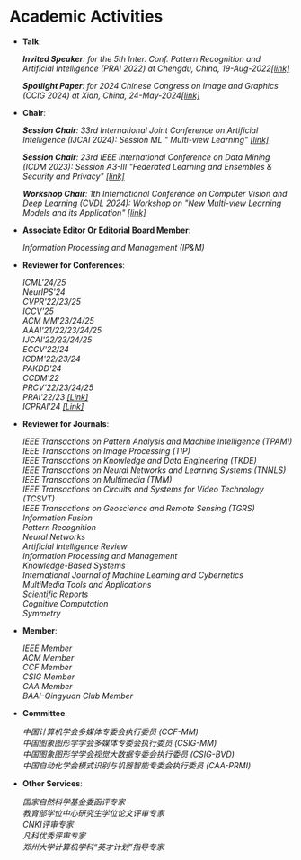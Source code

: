 
# Academic Activities

<ul>
 
<p style="margin-top: 8px;"><li><b>Talk</b>: </li></p>  

<i> <b>Invited Speaker</b>: for the 5th Inter. Conf. Pattern Recognition and Artificial Intelligence (PRAI 2022) at Chengdu, China, 19-Aug-2022<a href = "http://www.prai.net/prai2022.html">[link]</a> </i><br>

<i> <b>Spotlight Paper</b>: for 2024 Chinese Congress on Image and Graphics (CCIG 2024) at Xian, China, 24-May-2024<a href = "http://ccig.csig.org.cn/spotlight/">[link]</a> </i>


<p style="margin-top: 8px;"><li><b>Chair</b>: </li></p>  

<i> <b>Session Chair</b>: 33rd International Joint Conference on Artificial Intelligence (IJCAI 2024): Session ML " Multi-view Learning" <a href = "https://ijcai24.org/">[link]</a></i> <br>

<i> <b>Session Chair</b>: 23rd IEEE International Conference on Data Mining (ICDM 2023): Session A3-III "Federated Learning and Ensembles & Security and Privacy" <a href = "https://www.cloud-conf.net/icdm2023/registration.html">[link]</a></i> <br>

<i> <b>Workshop Chair</b>: 1th International Conference on Computer Vision and Deep Learning (CVDL 2024): Workshop on "New Multi-view Learning Models and its Application" <a href = "http://www.iccvdl.org/workshops/">[link]</a></i>

<p style="margin-top: 8px;"><li><b> Associate Editor Or Editorial Board Member</b>:</li></p>
<i> Information Processing and Management (IP&M) </i> 

<p style="margin-top: 8px;"><li><b>Reviewer for Conferences</b>:</li></p>
<i>ICML'24/25</i> <br>
<i>NeurIPS'24</i> <br>
<i>CVPR'22/23/25</i>  <br>
<i>ICCV'25</i>  <br>
<i>ACM MM'23/24/25</i> <br>
<i>AAAI'21/22/23/24/25</i>  <br>
<i>IJCAI'22/23/24/25</i> <br>
<i>ECCV'22/24</i> <br>
<i>ICDM'22/23/24</i> <br>
<i>PAKDD'24</i> <br>
<i>CCDM'22</i> <br>
<i>PRCV'22/23/24/25</i> <br>
<i>PRAI'22/23 <a href = "http://www.prai.net/">[Link]</a> </i> <br>
<i>ICPRAI'24 <a href = "https://brain.korea.ac.kr/icprai2024/">[Link]</a> </i>
  
<p style="margin-top: 8px;"><li><b>Reviewer for Journals</b>:</li></p>
<i> IEEE Transactions on Pattern Analysis and Machine Intelligence (TPAMI) </i> <br>
<i> IEEE Transactions on Image Processing (TIP) </i> <br>
<i> IEEE Transactions on Knowledge and Data Engineering (TKDE)  </i> <br>
<i> IEEE Transactions on Neural Networks and Learning Systems (TNNLS) </i> <br>
<i> IEEE Transactions on Multimedia (TMM)  </i> <br>
<i> IEEE Transactions on Circuits and Systems for Video Technology (TCSVT) </i> <br>
<i> IEEE Transactions on Geoscience and Remote Sensing (TGRS) </i> <br>
<i> Information Fusion  </i> <br>
<i> Pattern Recognition </i> <br>
<i> Neural Networks  </i> <br>
<i> Artificial Intelligence Review </i> <br>
<i> Information Processing and Management </i> <br>
<i> Knowledge-Based Systems </i> <br>
<i> International Journal of Machine Learning and Cybernetics  </i> <br>
<i> MultiMedia Tools and Applications </i> <br>
<i> Scientific Reports </i> <br>
<i> Cognitive Computation </i> <br>
<i> Symmetry </i>


<p style="margin-top: 8px;"><li><b>Member</b>:</li></p>
<i> IEEE Member  </i> <br>
<i> ACM Member  </i> <br>
<i> CCF Member  </i> <br>
<i> CSIG Member  </i> <br>
<i> CAA Member  </i> <br>
<i> BAAI-Qingyuan Club Member  </i> 


<p style="margin-top: 8px;"><li><b>Committee</b>:</li></p>
<i> 中国计算机学会多媒体专委会执行委员 (CCF-MM)  </i>  <br>
<i> 中国图象图形学学会多媒体专委会执行委员 (CSIG-MM)  </i>  <br>
<i> 中国图象图形学学会视觉大数据专委会执行委员 (CSIG-BVD)  </i>  <br>
<i> 中国自动化学会模式识别与机器智能专委会执行委员 (CAA-PRMI)  </i>  <br>

<p style="margin-top: 8px;"><li><b>Other Services</b>:</li></p>
<i> 国家自然科学基金委函评专家 </i> <br>
<i> 教育部学位中心研究生学位论文评审专家 </i>  <br>
<i> CNKI评审专家  </i> <br>
<i> 凡科优秀评审专家  </i> <br>
<i> 郑州大学计算机学科“英才计划”指导专家 </i> 

  
</ul>
